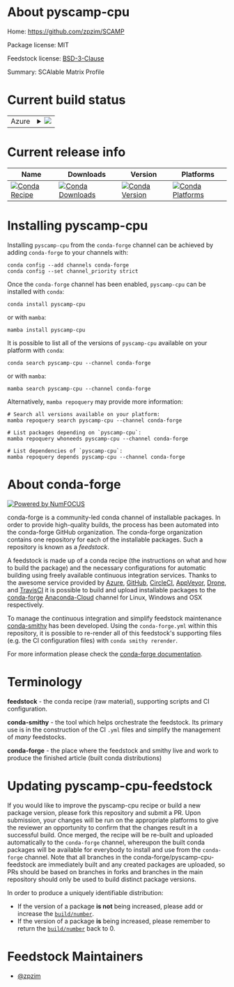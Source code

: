 About pyscamp-cpu
=================

Home: https://github.com/zpzim/SCAMP

Package license: MIT

Feedstock license: [BSD-3-Clause](https://github.com/conda-forge/pyscamp-cpu-feedstock/blob/main/LICENSE.txt)

Summary: SCAlable Matrix Profile

Current build status
====================


<table>
    
  <tr>
    <td>Azure</td>
    <td>
      <details>
        <summary>
          <a href="https://dev.azure.com/conda-forge/feedstock-builds/_build/latest?definitionId=16419&branchName=main">
            <img src="https://dev.azure.com/conda-forge/feedstock-builds/_apis/build/status/pyscamp-cpu-feedstock?branchName=main">
          </a>
        </summary>
        <table>
          <thead><tr><th>Variant</th><th>Status</th></tr></thead>
          <tbody><tr>
              <td>linux_64_python3.7.____cpython</td>
              <td>
                <a href="https://dev.azure.com/conda-forge/feedstock-builds/_build/latest?definitionId=16419&branchName=main">
                  <img src="https://dev.azure.com/conda-forge/feedstock-builds/_apis/build/status/pyscamp-cpu-feedstock?branchName=main&jobName=linux&configuration=linux_64_python3.7.____cpython" alt="variant">
                </a>
              </td>
            </tr><tr>
              <td>linux_64_python3.8.____cpython</td>
              <td>
                <a href="https://dev.azure.com/conda-forge/feedstock-builds/_build/latest?definitionId=16419&branchName=main">
                  <img src="https://dev.azure.com/conda-forge/feedstock-builds/_apis/build/status/pyscamp-cpu-feedstock?branchName=main&jobName=linux&configuration=linux_64_python3.8.____cpython" alt="variant">
                </a>
              </td>
            </tr><tr>
              <td>linux_64_python3.9.____cpython</td>
              <td>
                <a href="https://dev.azure.com/conda-forge/feedstock-builds/_build/latest?definitionId=16419&branchName=main">
                  <img src="https://dev.azure.com/conda-forge/feedstock-builds/_apis/build/status/pyscamp-cpu-feedstock?branchName=main&jobName=linux&configuration=linux_64_python3.9.____cpython" alt="variant">
                </a>
              </td>
            </tr><tr>
              <td>osx_64_python3.7.____cpython</td>
              <td>
                <a href="https://dev.azure.com/conda-forge/feedstock-builds/_build/latest?definitionId=16419&branchName=main">
                  <img src="https://dev.azure.com/conda-forge/feedstock-builds/_apis/build/status/pyscamp-cpu-feedstock?branchName=main&jobName=osx&configuration=osx_64_python3.7.____cpython" alt="variant">
                </a>
              </td>
            </tr><tr>
              <td>osx_64_python3.8.____cpython</td>
              <td>
                <a href="https://dev.azure.com/conda-forge/feedstock-builds/_build/latest?definitionId=16419&branchName=main">
                  <img src="https://dev.azure.com/conda-forge/feedstock-builds/_apis/build/status/pyscamp-cpu-feedstock?branchName=main&jobName=osx&configuration=osx_64_python3.8.____cpython" alt="variant">
                </a>
              </td>
            </tr><tr>
              <td>osx_64_python3.9.____cpython</td>
              <td>
                <a href="https://dev.azure.com/conda-forge/feedstock-builds/_build/latest?definitionId=16419&branchName=main">
                  <img src="https://dev.azure.com/conda-forge/feedstock-builds/_apis/build/status/pyscamp-cpu-feedstock?branchName=main&jobName=osx&configuration=osx_64_python3.9.____cpython" alt="variant">
                </a>
              </td>
            </tr><tr>
              <td>win_64_python3.7.____cpython</td>
              <td>
                <a href="https://dev.azure.com/conda-forge/feedstock-builds/_build/latest?definitionId=16419&branchName=main">
                  <img src="https://dev.azure.com/conda-forge/feedstock-builds/_apis/build/status/pyscamp-cpu-feedstock?branchName=main&jobName=win&configuration=win_64_python3.7.____cpython" alt="variant">
                </a>
              </td>
            </tr><tr>
              <td>win_64_python3.8.____cpython</td>
              <td>
                <a href="https://dev.azure.com/conda-forge/feedstock-builds/_build/latest?definitionId=16419&branchName=main">
                  <img src="https://dev.azure.com/conda-forge/feedstock-builds/_apis/build/status/pyscamp-cpu-feedstock?branchName=main&jobName=win&configuration=win_64_python3.8.____cpython" alt="variant">
                </a>
              </td>
            </tr><tr>
              <td>win_64_python3.9.____cpython</td>
              <td>
                <a href="https://dev.azure.com/conda-forge/feedstock-builds/_build/latest?definitionId=16419&branchName=main">
                  <img src="https://dev.azure.com/conda-forge/feedstock-builds/_apis/build/status/pyscamp-cpu-feedstock?branchName=main&jobName=win&configuration=win_64_python3.9.____cpython" alt="variant">
                </a>
              </td>
            </tr>
          </tbody>
        </table>
      </details>
    </td>
  </tr>
</table>

Current release info
====================

| Name | Downloads | Version | Platforms |
| --- | --- | --- | --- |
| [![Conda Recipe](https://img.shields.io/badge/recipe-pyscamp--cpu-green.svg)](https://anaconda.org/conda-forge/pyscamp-cpu) | [![Conda Downloads](https://img.shields.io/conda/dn/conda-forge/pyscamp-cpu.svg)](https://anaconda.org/conda-forge/pyscamp-cpu) | [![Conda Version](https://img.shields.io/conda/vn/conda-forge/pyscamp-cpu.svg)](https://anaconda.org/conda-forge/pyscamp-cpu) | [![Conda Platforms](https://img.shields.io/conda/pn/conda-forge/pyscamp-cpu.svg)](https://anaconda.org/conda-forge/pyscamp-cpu) |

Installing pyscamp-cpu
======================

Installing `pyscamp-cpu` from the `conda-forge` channel can be achieved by adding `conda-forge` to your channels with:

```
conda config --add channels conda-forge
conda config --set channel_priority strict
```

Once the `conda-forge` channel has been enabled, `pyscamp-cpu` can be installed with `conda`:

```
conda install pyscamp-cpu
```

or with `mamba`:

```
mamba install pyscamp-cpu
```

It is possible to list all of the versions of `pyscamp-cpu` available on your platform with `conda`:

```
conda search pyscamp-cpu --channel conda-forge
```

or with `mamba`:

```
mamba search pyscamp-cpu --channel conda-forge
```

Alternatively, `mamba repoquery` may provide more information:

```
# Search all versions available on your platform:
mamba repoquery search pyscamp-cpu --channel conda-forge

# List packages depending on `pyscamp-cpu`:
mamba repoquery whoneeds pyscamp-cpu --channel conda-forge

# List dependencies of `pyscamp-cpu`:
mamba repoquery depends pyscamp-cpu --channel conda-forge
```


About conda-forge
=================

[![Powered by
NumFOCUS](https://img.shields.io/badge/powered%20by-NumFOCUS-orange.svg?style=flat&colorA=E1523D&colorB=007D8A)](https://numfocus.org)

conda-forge is a community-led conda channel of installable packages.
In order to provide high-quality builds, the process has been automated into the
conda-forge GitHub organization. The conda-forge organization contains one repository
for each of the installable packages. Such a repository is known as a *feedstock*.

A feedstock is made up of a conda recipe (the instructions on what and how to build
the package) and the necessary configurations for automatic building using freely
available continuous integration services. Thanks to the awesome service provided by
[Azure](https://azure.microsoft.com/en-us/services/devops/), [GitHub](https://github.com/),
[CircleCI](https://circleci.com/), [AppVeyor](https://www.appveyor.com/),
[Drone](https://cloud.drone.io/welcome), and [TravisCI](https://travis-ci.com/)
it is possible to build and upload installable packages to the
[conda-forge](https://anaconda.org/conda-forge) [Anaconda-Cloud](https://anaconda.org/)
channel for Linux, Windows and OSX respectively.

To manage the continuous integration and simplify feedstock maintenance
[conda-smithy](https://github.com/conda-forge/conda-smithy) has been developed.
Using the ``conda-forge.yml`` within this repository, it is possible to re-render all of
this feedstock's supporting files (e.g. the CI configuration files) with ``conda smithy rerender``.

For more information please check the [conda-forge documentation](https://conda-forge.org/docs/).

Terminology
===========

**feedstock** - the conda recipe (raw material), supporting scripts and CI configuration.

**conda-smithy** - the tool which helps orchestrate the feedstock.
                   Its primary use is in the construction of the CI ``.yml`` files
                   and simplify the management of *many* feedstocks.

**conda-forge** - the place where the feedstock and smithy live and work to
                  produce the finished article (built conda distributions)


Updating pyscamp-cpu-feedstock
==============================

If you would like to improve the pyscamp-cpu recipe or build a new
package version, please fork this repository and submit a PR. Upon submission,
your changes will be run on the appropriate platforms to give the reviewer an
opportunity to confirm that the changes result in a successful build. Once
merged, the recipe will be re-built and uploaded automatically to the
`conda-forge` channel, whereupon the built conda packages will be available for
everybody to install and use from the `conda-forge` channel.
Note that all branches in the conda-forge/pyscamp-cpu-feedstock are
immediately built and any created packages are uploaded, so PRs should be based
on branches in forks and branches in the main repository should only be used to
build distinct package versions.

In order to produce a uniquely identifiable distribution:
 * If the version of a package **is not** being increased, please add or increase
   the [``build/number``](https://docs.conda.io/projects/conda-build/en/latest/resources/define-metadata.html#build-number-and-string).
 * If the version of a package **is** being increased, please remember to return
   the [``build/number``](https://docs.conda.io/projects/conda-build/en/latest/resources/define-metadata.html#build-number-and-string)
   back to 0.

Feedstock Maintainers
=====================

* [@zpzim](https://github.com/zpzim/)

